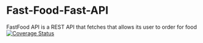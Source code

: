 # Fast-Food-Fast-API 
FastFood API is a REST API that fetches that allows its user to order for food
[![Coverage Status](https://coveralls.io/repos/github/kevinene91/Fast-Food-Fast-API/badge.svg?branch=master)](https://coveralls.io/github/kevinene91/Fast-Food-Fast-API?branch=master)
